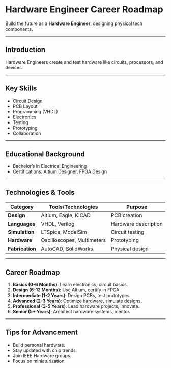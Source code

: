 # Hardware Engineer Career Roadmap

Build the future as a **Hardware Engineer**, designing physical tech components.

---

## Introduction
Hardware Engineers create and test hardware like circuits, processors, and devices.

---

## Key Skills
- Circuit Design
- PCB Layout
- Programming (VHDL)
- Electronics
- Testing
- Prototyping
- Collaboration

---

## Educational Background
- Bachelor’s in Electrical Engineering
- Certifications: Altium Designer, FPGA Design

---

## Technologies & Tools
| **Category**         | **Tools/Technologies**                     | **Purpose**                        |
|----------------------|--------------------------------------------|------------------------------------|
| **Design**           | Altium, Eagle, KiCAD                       | PCB creation                      |
| **Languages**        | VHDL, Verilog                              | Hardware description              |
| **Simulation**       | LTSpice, ModelSim                          | Circuit testing                   |
| **Hardware**         | Oscilloscopes, Multimeters                 | Prototyping                       |
| **Fabrication**      | AutoCAD, SolidWorks                        | Physical design                   |

---

## Career Roadmap
1. **Basics (0-6 Months)**: Learn electronics, circuit basics.  
2. **Design (6-12 Months)**: Use Altium, certify in FPGA.  
3. **Intermediate (1-2 Years)**: Design PCBs, test prototypes.  
4. **Advanced (2-3 Years)**: Optimize hardware, simulate designs.  
5. **Professional (3-5 Years)**: Lead hardware projects, innovate.  
6. **Senior (5+ Years)**: Architect hardware systems, mentor.

---

## Tips for Advancement
- Build personal hardware.
- Stay updated with chip trends.
- Join IEEE Hardware groups.
- Focus on miniaturization.